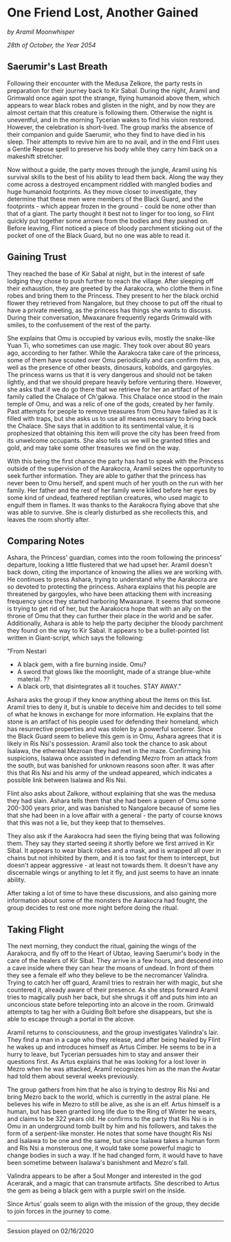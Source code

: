 # One Friend Lost, Another Gained

*by Aramil Moonwhisper*

*28th of October, the Year 2054*

## Saerumir's Last Breath
Following their encounter with the Medusa Zelkore, the party rests in preparation for their journey back to Kir Sabal. During the night, Aramil and Grimwald once again spot the strange, flying humanoid above them, which appears to wear black robes and glisten in the night, and by now they are almost certain that this creature is following them. Otherwise the night is uneventful, and in the morning Tycerian wakes to find his vision restored. However, the celebration is short-lived. The group marks the absence of their companion and guide Saerumir, who they find to have died in his sleep. Their attempts to revive him are to no avail, and in the end Flint uses a Gentle Repose spell to preserve his body while they carry him back on a makeshift stretcher.

Now without a guide, the party moves through the jungle, Aramil using his survival skills to the best of his ability to lead them back. Along the way they come across a destroyed encampment riddled with mangled bodies and huge humanoid footprints. As they move closer to investigate, they determine that these men were members of the Black Guard, and the footprints - which appear frozen in the ground - could be none other than that of a giant. The party thought it best not to linger for too long, so Flint quickly put together some arrows from the bodies and they pushed on. Before leaving, Flint noticed a piece of bloody parchment sticking out of the pocket of one of the Black Guard, but no one was able to read it.

## Gaining Trust
They reached the base of Kir Sabal at night, but in the interest of safe lodging they chose to push further to reach the village. After sleeping off their exhaustion, they are greeted by the Aarakocra, who clothe them in fine robes and bring them to the Princess. They present to her the black orchid flower they retrieved from Nangalore, but they choose to put off the ritual to have a private meeting, as the princess has things she wants to discuss. During their conversation, Mwaxanare frequently regards Grimwald with smiles, to the confusement of the rest of the party.

She explains that Omu is occupied by various evils, mostly the snake-like Yuan Ti, who sometimes can use magic. They took over about 80 years ago, according to her father. While the Aarakocra take care of the princess, some of them have scouted over Omu periodically and can confirm this, as well as the presence of other beasts, dinosaurs, kobolds, and gargoyles. The princess warns us that it is very dangerous and should not be taken lightly, and that we should prepare heavily before venturing there. However, she asks that if we do go there that we retrieve for her an artifact of her family called the Chalace of Ch'gakwa. This Chalace once stood in the main temple of Omu, and was a relic of one of the gods, created by her family. Past attempts for people to remove treasures from Omu have failed as it is filled with traps, but she asks us to use all means necessary to bring back the Chalace. She says that in addition to its sentimental value, it is prophesized that obtaining this item will prove the city has been freed from its unwelcome occupants. She also tells us we will be granted titles and gold, and may take some other treasures we find on the way.

With this being the first chance the party has had to speak with the Princess outside of the supervision of the Aarakocra, Aramil seizes the opportunity to seek further information. They are able to gather that the princess has never been to Omu herself, and spent much of her youth on the run with her family. Her father and the rest of her family were killed before her eyes by some kind of undead, feathered reptilian creatures, who used magic to engulf them in flames. It was thanks to the Aarakocra flying above that she was able to survive. She is clearly disturbed as she recollects this, and leaves the room shortly after.

## Comparing Notes
Ashara, the Princess' guardian, comes into the room following the princess' departure, looking a little flustered that we had upset her. Aramil doesn't back down, citing the importance of knowing the allies we are working with. He continues to press Ashara, trying to understand why the Aarakocra are so devoted to protecting the princess. Ashara explains that his people are threatened by gargoyles, who have been attacking them with increasing frequency since they started harboring Mwaxanare. It seems that someone is trying to get rid of her, but the Aarakocra hope that with an ally on the throne of Omu that they can further their place in the world and be safer.
Additionally, Ashara is able to help the party decipher the bloody parchment they found on the way to Kir Sabal. It appears to be a bullet-pointed list written in Giant-script, which says the following:

"From Nestari
- A black gem, with a fire burning inside. Omu?
- A sword that glows like the moonlight, made of a strange blue-white material. ??
- A black orb, that disintegrates all it touches. STAY AWAY."

Ashara asks the group if they know anything about the items on this list. Aramil tries to deny it, but is unable to deceive him and decides to tell some of what he knows in exchange for more information. He explains that the stone is an artifact of his people used for defending their homeland, which has resurrective properties and was stolen by a powerful sorcerer. Since the Black Guard seem to believe this gem is in Omu, Ashara agrees that it is likely in Ris Nsi's possession. Aramil also took the chance to ask about Isalawa, the ethereal Mezroan they had met in the maze. Confirming his suspicions, Isalawa once assisted in defending Mezro from an attack from the south, but was banished for unknown reasons soon after. It was after this that Ris Nsi and his army of the undead appeared, which indicates a possible link between Isalawa and Ris Nsi.

Flint also asks about Zalkore, without explaining that she was the medusa they had slain. Ashara tells them that she had been a queen of Omu some 200-300 years prior, and was banished to Nangalore because of some lies that she had been in a love affair with a general - the party of course knows that this was not a lie, but they keep that to themselves. 

They also ask if the Aarakocra had seen the flying being that was following them. They say they started seeing it shortly before we first arrived in Kir Sibal. It appears to wear black robes and a mask, and is wrapped all over in chains but not inhibited by them, and it is too fast for them to intercept, but doesn't appear aggressive - at least not towards them. It doesn't have any discernable wings or anything to let it fly, and just seems to have an innate ability.

After taking a lot of time to have these discussions, and also gaining more information about some of the monsters the Aarakocra had fought, the group decides to rest one more night before doing the ritual.

## Taking Flight
The next morning, they conduct the ritual, gaining the wings of the Aarakocra, and fly off to the Heart of Ubtao, leaving Saerumir's body in the care of the healers of Kir Sibal. They arrive in a few hours, and descend into a cave inside where they can hear the moans of undead. In front of them they see a female elf who they believe to be the necromancer Valindra. Trying to catch her off guard, Aramil tries to restrain her with magic, but she countered it, already aware of their presence. As she steps forward Aramil tries to magically push her back, but she shrugs it off and puts him into an unconcious state before teleporting into an alcove in the room. Grimwald attempts to tag her with a Guiding Bolt before she disappears, but she is able to escape through a portal in the alcove.

Aramil returns to consciousness, and the group investigates Valindra's lair. They find a man in a cage who they release, and after being healed by Flint he wakes up and introduces himself as Artus Cimber. He seems to be in a hurry to leave, but Tycerian persuades him to stay and answer their questions first. As Artus explains that he was looking for a lost lover in Mezro when he was attacked, Aramil recognizes him as the man the Avatar had told them about several weeks previously.

The group gathers from him that he also is trying to destroy Ris Nsi and bring Mezro back to the world, which is currently in the astral plane. He believes his wife in Mezro to still be alive, as she is an elf. Artus himself is a human, but has been granted long life due to the Ring of Winter he wears, and claims to be 322 years old. He confirms to the party that Ris Nsi is in Omu in an underground tomb built by him and his followers, and takes the form of a serpent-like monster. He notes that some have thought Ris Nsi and Isalawa to be one and the same, but since Isalawa takes a human form and Ris Nsi a monsterous one, it would take some powerful magic to change bodies in such a way. If he had changed form, it would have to have been sometime between Isalawa's banishment and Mezro's fall.

Valindra appears to be after a Soul Monger and interested in the god Acerarak, and a magic that can transmute artifacts. She described to Artus the gem as being a black gem with a purple swirl on the inside.

Since Artus' goals seem to align with the mission of the group, they decide to join forces in the journey to come.

----------------------------
Session played on 02/16/2020
